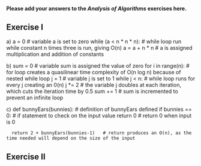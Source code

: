#### Please add your answers to the ***Analysis of  Algorithms*** exercises here.

## Exercise I

a)  a = 0                   # variable a is set to zero
    while (a < n * n * n):  # while loop run while constant n times three is run, giving O(n)
      a = a + n * n         # a is assigned multiplication and addition of constants



b)  sum = 0                 # variable sum is assigned the value of zero
    for i in range(n):      # for loop creates a quasilinear time complexity of O(n log n) because of nested while loop
      j = 1                 # variable j is set to 1
      while j < n:          # while loop runs for every j creating an 0(n)
        j *= 2              # the variable j doubles at each iteration, which cuts the iteration time by 0.5
        sum += 1            # sum is incremented to prevent an infinite loop


c)  def bunnyEars(bunnies):             # definition of bunnyEars defined
      if bunnies == 0:                  # if statement to check on the input value
        return 0                        # return 0 when input is 0

      return 2 + bunnyEars(bunnies-1)   # return produces an O(n), as the time needed will depend on the size of the input

## Exercise II


